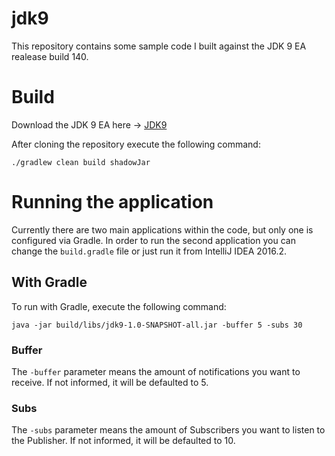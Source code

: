 # jdk9

This repository contains some sample code I built against the JDK 9 EA realease build 140.

# Build

Download the JDK 9 EA here -> [JDK9](https://jdk9.java.net/download/)

After cloning the repository execute the following command:

```
./gradlew clean build shadowJar
```

# Running the application

Currently there are two main applications within the code, but only one is configured via Gradle. In order to run
the second application you can change the ```build.gradle``` file or just run it from IntelliJ IDEA 2016.2.

## With Gradle

To run with Gradle, execute the following command:

```
java -jar build/libs/jdk9-1.0-SNAPSHOT-all.jar -buffer 5 -subs 30
```

### Buffer

The ```-buffer``` parameter means the amount of notifications you want to receive. If not informed, it will be defaulted to 5.

### Subs

The ```-subs``` parameter means the amount of Subscribers you want to listen to the Publisher. If not informed, it will be
defaulted to 10.
